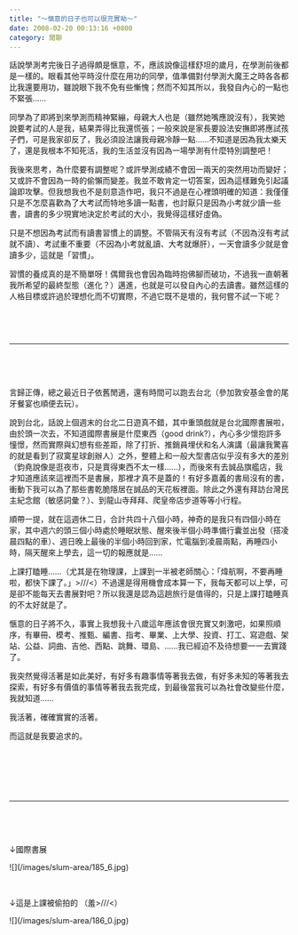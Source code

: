 ```yaml
---
title: "～愜意的日子也可以很充實呦～"
date: 2008-02-20 00:13:16 +0800
category: 閒聊
---
```

<p>話說學測考完後日子過得頗是愜意，不，應該說像這樣舒坦的歲月，在學測前後都是一樣的。眼看其他平時沒什麼在用功的同學，值準備對付學測大魔王之時各各都比我還要用功，雖說眼下我不免有些慚愧；然而不知其所以，我發自內心的一點也不緊張......</p><p>同學為了即將到來學測而精神緊繃，母親大人也是（雖然她嘴應說沒有），我笑她說要考試的人是我，結果弄得比我還慌張；一般來說是家長要設法安撫即將應試孩子們，可是我家卻反了，我必須設法讓我母親冷靜一點......不知道是因為我太樂天了，還是我根本不知死活，我的生活並沒有因為一場學測有什麼特別調整吧！</p><p>我後來思考，為什麼要有調整呢？或許學測成績不會因一兩天的突然用功而變好；又或許不會因為一時的偷懶而變差。我並不敢肯定一切答案，因為這樣難免引起議論即攻擊。但我想我也不是刻意造作吧，我只不過是在心裡頭明確的知道：我僅僅只是不怎麼喜歡為了大考試而特地多讀一點書，也討厭只是因為小考就少讀一些書，讀書的多少現實地決定於考試的大小，我覺得這樣好虛偽。</p><p>只是不想因為考試而有讀書習慣上的調整。不管隔天有沒有考試（不因為沒有考試就不讀）、考試重不重要（不因為小考就亂讀、大考就爆肝），一天會讀多少就是會讀多少，這就是「習慣」。</p><p>習慣的養成真的是不簡單呀！偶爾我也會因為臨時抱佛腳而破功，不過我一直朝著我所希望的最終型態（進化？）邁進，也就是可以發自內心的去讀書。雖然這樣的人格目標或許過於理想化而不切實際，不過它既不是壞的，我何嘗不試一下呢？</p><p> </p><p> </p><hr /><p> </p><p> </p><p>言歸正傳，總之最近日子依舊閒適，還有時間可以跑去台北（參加敦安基金會的尾牙餐宴也順便去玩）。</p><p>說到台北，話說上個週末的台北二日遊真不錯，其中重頭戲就是台北國際書展啦，由於頭一次去，不知道國際書展是什麼東西（good drink?），內心多少懷抱許多憧憬，然而實際與幻想有些差距，除了打折、推銷員埋伏和名人演講（最讓我驚喜的就是看到了寂寞星球創辦人）之外，整體上和一般大型書店似乎沒有多大的差別（鈞堯說像是逛夜市，只是賣得東西不太一樣......），而後來有去誠品旗艦店，我才知道應該來這裡而不是書展，那裡才真不是蓋的！有好多嘉義的書局沒有的書，衝動下我可以為了那些書乾脆隱居在誠品的天花板裡面。除此之外還有拜訪台灣民主紀念館（敏感詞彙？）、到龍山寺拜拜、爬皇帝店步道等等小行程。</p><p>順帶一提，就在這週休二日，合計共四十八個小時，神奇的是我只有四個小時在家，其中週六的頭三個小時處於睡眠狀態、醒來後半個小時準備行囊並出發（搭凌晨四點的車）、週日晚上最後的半個小時回到家，忙電腦到凌晨兩點，再睡四小時，隔天醒來上學去，這一切的報應就是......</p><p>上課打瞌睡......（尤其是在物理課，上課到一半被老師關心：「煒航啊，不要再睡啦，都快下課了。」&gt;///&lt;）不過還是得用機會成本算一下，我每天都可以上學，可是卻不能每天去書展對吧？所以我還是認為這趟旅行是值得的，只是上課打瞌睡真的不太好就是了。</p><p>愜意的日子將不久，事實上我想我十八歲這年應該會很充實又刺激吧，如果照順序，有畢冊、模考、推甄、編書、指考、畢業、上大學、投資、打工、寫遊戲、架站、公益、詞曲、吉他、西點、跳舞、環島、......我已經迫不及待想要一一去實踐了。</p><p>我突然覺得活著是如此美好，有好多有趣事情等著我去做，有好多未知的等著我去探索，有好多有價值的事情等著我去我完成，到最後當我可以為社會改變些什麼，我就知道......</p><p>我活著，確確實實的活著。</p><p>而這就是我要追求的。</p><p> </p><p> </p><p>&nbsp;</p><p><hr /></p><p>&nbsp;</p><p>&nbsp;</p><p>↓國際書展</p><p>![](/images/slum-area/185_6.jpg)</p><p> </p><p>↓這是上課被偷拍的 （羞&gt;///&lt;）</p><p>![](/images/slum-area/186_0.jpg)<br /></p>
